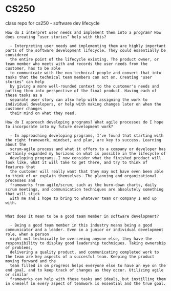 # CS250
class repo for cs250 - software dev lifecycle 



    How do I interpret user needs and implement them into a program? How does creating “user stories” help with this?
      
      - Interpreting user needs and implementing them are highly important parts of the software development lifecycle. They could essentially be considered
      the entire point of the lifecycle existing. The product owner, or team member who meets with and records the user needs from the customer, has to be able
      to communicate with the non-technical people and convert that into tasks that the technical team members can act on. Creating "user stories" can help
      by giving a more well-rounded context to the customer's needs and putting them into perspective of the final product. Having each of these tasks as a 
      separate user story can also help with assigning the work to individual developers, or help with making changes later on when the customer changes 
      their mind on what they need.
    
    How do I approach developing programs? What agile processes do I hope to incorporate into my future development work?
    
      - In approaching developing programs, I've found that starting with the right framework, mindset, and plan, are key to success. Learning about the 
      scrum-agile process and what it offers to a company or developer has certainly expanded my horizons on what is possible in the lifecycle of 
      developing programs. I now consider what the finished product will look like, what it will take to get there, and try to think of features that 
      the customer will really want that they may not have even been able to think of or explain themselves. The planning and organizational processes and 
      frameworks from agile/scrum, such as the burn-down charts, daily scrum meetings, and communication techniques are absolutely something that will stick
      with me and I hope to bring to whatever team or company I end up with. 
    
    
    What does it mean to be a good team member in software development?
    
      - Being a good team member in this industry means being a good communicator and a leader. Even in a junior or individual development role, when a person
      might not technically be overseeing anyone else, they have the responsibility to display good leadership techniques. Taking ownership of problems,
      delivering a quality product, and communicating completed work to the team are key aspects of a succesful team. Keeping the product moving forward and the 
      team filled in on progress helps everyone else to have an eye on the end goal, and to keep track of changes as they occur. Utilizing agile or similar 
      frameworks can help with these tasks and ideals, but instilling them in oneself in every aspect of teamwork is essential and the true goal. 

